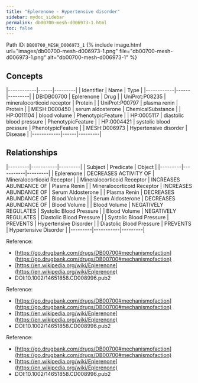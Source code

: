 ```yaml
---
title: "Eplerenone - Hypertensive disorder"
sidebar: mydoc_sidebar
permalink: db00700-mesh-d006973-1.html
toc: false 
---
```



Path ID: `DB00700_MESH_D006973_1`
{% include image.html url="images/db00700-mesh-d006973-1.png" file="db00700-mesh-d006973-1.png" alt="db00700-mesh-d006973-1" %}

## Concepts

|------------|------|---------|
| Identifier | Name | Type    |
|------------|------|---------|
| DB:DB00700 | Eplerenone | Drug |
| UniProt:P08235 | mineralocorticoid receptor | Protein |
| UniProt:P00797 | plasma renin | Protein |
| MESH:D000450 | serum aldosterone | ChemicalSubstance |
| HP:0011104 | blood volume | PhenotypicFeature |
| HP:0005117 | diastolic blood pressure | PhenotypicFeature |
| HP:0004421 | systolic blood pressure | PhenotypicFeature |
| MESH:D006973 | Hypertensive disorder | Disease |
|------------|------|---------|

## Relationships

|---------|-----------|---------|
| Subject | Predicate | Object  |
|---------|-----------|---------|
| Eplerenone | DECREASES ACTIVITY OF | Mineralocorticoid Receptor |
| Mineralocorticoid Receptor | INCREASES ABUNDANCE OF | Plasma Renin |
| Mineralocorticoid Receptor | INCREASES ABUNDANCE OF | Serum Aldosterone |
| Plasma Renin | DECREASES ABUNDANCE OF | Blood Volume |
| Serum Aldosterone | DECREASES ABUNDANCE OF | Blood Volume |
| Blood Volume | NEGATIVELY REGULATES | Systolic Blood Pressure |
| Blood Volume | NEGATIVELY REGULATES | Diastolic Blood Pressure |
| Systolic Blood Pressure | PREVENTS | Hypertensive Disorder |
| Diastolic Blood Pressure | PREVENTS | Hypertensive Disorder |
|---------|-----------|---------|

Reference: 
  - [https://go.drugbank.com/drugs/DB00700#mechanismofaction](https://go.drugbank.com/drugs/DB00700#mechanismofaction)
  - [https://en.wikipedia.org/wiki/Eplerenone](https://en.wikipedia.org/wiki/Eplerenone)
  - DOI:10.1002/14651858.CD008996.pub2

Reference: 
  - [https://go.drugbank.com/drugs/DB00700#mechanismofaction](https://go.drugbank.com/drugs/DB00700#mechanismofaction)
  - [https://en.wikipedia.org/wiki/Eplerenone](https://en.wikipedia.org/wiki/Eplerenone)
  - DOI:10.1002/14651858.CD008996.pub2

Reference: 
  - [https://go.drugbank.com/drugs/DB00700#mechanismofaction](https://go.drugbank.com/drugs/DB00700#mechanismofaction)
  - [https://en.wikipedia.org/wiki/Eplerenone](https://en.wikipedia.org/wiki/Eplerenone)
  - DOI:10.1002/14651858.CD008996.pub2
